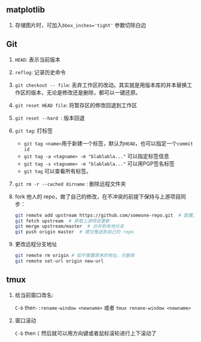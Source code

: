 
## matplotlib

1. 存储图片时，可加入`bbox_inches='tight'` 参数切除白边


## Git

1. `HEAD`: 表示当前版本

2. `reflog`: 记录历史命令

3. `git checkout -- file`: 丢弃工作区的改动。其实就是用版本库的并本替换工作区的版本，无论是修改还是删除，都可以一键还原。

4. `git reset HEAD file`: 将暂存区的修改回退到工作区

5. `git reset --hard `: 版本回退

6. `git tag`: 打标签
    - `git tag <name>`用于新建一个标签，默认为`HEAD`，也可以指定一个`commit id`
    - `git tag -a <tagname> -m "blablabla..."` 可以指定标签信息
    - `git tag -s <tagname> -m "blablabla..."` 可以用PGP签名标签
    - `git tag` 可以查看所有标签。

7. `git rm -r --cached dirname` : 删除远程文件夹

8. fork 他人的 repo，做了自己的修改，在不冲突的前提下保持与上游项目同步：

    ````Bash
    git remote add upstream https://github.com/someone-repo.git  # 配置上游项目地址
    git fetch upstream  # 获取上游项目更新
    git merge upstream/master  # 合并到本地分支
    git push origin master  # 提交推送到自己的 repo
    ````

9. 更改远程分支地址

    ``` bash
    git remote rm origin # 如不需要原来的地址，可删除
    git remote set-url origin new-url
    ```


## tmux

1. 给当前窗口改名:

    `C-b` then`·:rename-window <newname>` 或者 `tmux renane-window <newname>`

2. 窗口滚动

    `C-b` then `[`  然后就可以用方向键或者鼠标滚轮进行上下滚动了

    ​